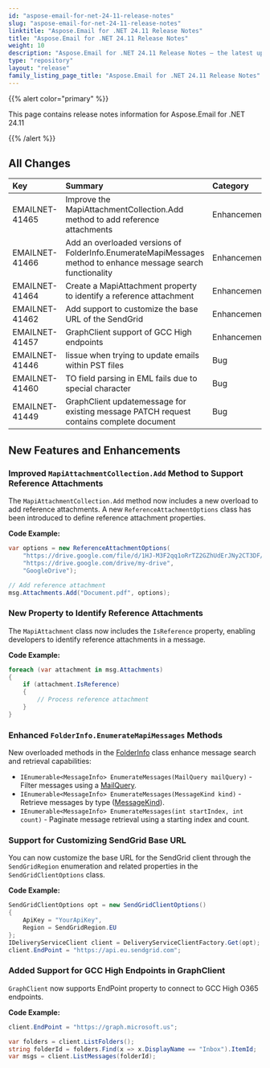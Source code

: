 ```yaml
---
id: "aspose-email-for-net-24-11-release-notes"
slug: "aspose-email-for-net-24-11-release-notes"
linktitle: "Aspose.Email for .NET 24.11 Release Notes"
title: "Aspose.Email for .NET 24.11 Release Notes"
weight: 10
description: "Aspose.Email for .NET 24.11 Release Notes – the latest updates and fixes."
type: "repository"
layout: "release"
family_listing_page_title: "Aspose.Email for .NET 24.11 Release Notes"
---
```


{{% alert color="primary" %}}

This page contains release notes information for Aspose.Email for .NET 24.11

{{% /alert %}}

## **All Changes**

|**Key**|**Summary**|**Category**|
| :- | :- | :- |
|EMAILNET-41465|Improve the MapiAttachmentCollection.Add method to add reference attachments|Enhancement|
|EMAILNET-41466|Add an overloaded versions of FolderInfo.EnumerateMapiMessages method to enhance message search functionality|Enhancement|
|EMAILNET-41464|Create a MapiAttachment property to identify a reference attachment|Enhancement|
|EMAILNET-41462|Add support to customize the base URL of the SendGrid|Enhancement|
|EMAILNET-41457|GraphClient support of GCC High endpoints|Enhancement|
|EMAILNET-41446|Iissue when trying to update emails within PST files|Bug|
|EMAILNET-41460|TO field parsing in EML fails due to special character|Bug|
|EMAILNET-41449|GraphClient updatemessage for existing message PATCH request contains complete document|Bug|

## New Features and Enhancements

### **Improved `MapiAttachmentCollection.Add` Method to Support Reference Attachments**

The `MapiAttachmentCollection.Add` method now includes a new overload to add reference attachments. A new `ReferenceAttachmentOptions` class has been introduced to define reference attachment properties.  

**Code Example:**
```csharp
var options = new ReferenceAttachmentOptions(
    "https://drive.google.com/file/d/1HJ-M3F2qq1oRrTZ2GZhUdErJNy2CT3DF/",
    "https://drive.google.com/drive/my-drive",
    "GoogleDrive");

// Add reference attachment
msg.Attachments.Add("Document.pdf", options);
```

### **New Property to Identify Reference Attachments**

The `MapiAttachment` class now includes the `IsReference` property, enabling developers to identify reference attachments in a message.  

**Code Example:**
```csharp
foreach (var attachment in msg.Attachments)
{
    if (attachment.IsReference)
    {
        // Process reference attachment
    }
}
```

### **Enhanced `FolderInfo.EnumerateMapiMessages` Methods**

New overloaded methods in the [FolderInfo](https://reference.aspose.com/email/net/aspose.email.storage.pst/folderinfo/) class enhance message search and retrieval capabilities:

- `IEnumerable<MessageInfo> EnumerateMessages(MailQuery mailQuery)` - Filter messages using a [MailQuery](https://reference.aspose.com/email/net/aspose.email.tools.search/mailquery/).
- `IEnumerable<MessageInfo> EnumerateMessages(MessageKind kind)` - Retrieve messages by type ([MessageKind](https://reference.aspose.com/email/net/aspose.email.storage.pst/messagekind/)).
- `IEnumerable<MessageInfo> EnumerateMessages(int startIndex, int count)` - Paginate message retrieval using a starting index and count.

### **Support for Customizing SendGrid Base URL**

You can now customize the base URL for the SendGrid client through the `SendGridRegion` enumeration and related properties in the `SendGridClientOptions` class.  

**Code Example:**
```csharp
SendGridClientOptions opt = new SendGridClientOptions() 
{ 
    ApiKey = "YourApiKey", 
    Region = SendGridRegion.EU 
};
IDeliveryServiceClient client = DeliveryServiceClientFactory.Get(opt);
client.EndPoint = "https://api.eu.sendgrid.com";
```

### **Added Support for GCC High Endpoints in GraphClient**

`GraphClient` now supports EndPoint property to connect to GCC High O365 endpoints.  

**Code Example:**
```csharp
client.EndPoint = "https://graph.microsoft.us";

var folders = client.ListFolders();
string folderId = folders.Find(x => x.DisplayName == "Inbox").ItemId;
var msgs = client.ListMessages(folderId);
```

